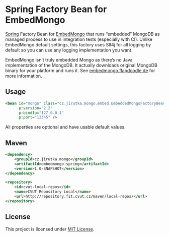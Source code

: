 Spring Factory Bean for EmbedMongo
==================================

[Spring](http://www.springsource.org/spring-framework) Factory Bean for [EmbedMongo](https://github.com/flapdoodle-oss/embedmongo.flapdoodle.de) that runs “embedded” MongoDB as managed process to use in integration tests (especially with CI). Unlike EmbedMongo default settings, this factory uses Slf4j for all logging by default so you can use any logging implementation you want.

EmbedMongo isn’t truly embedded Mongo as there’s no Java implementation of the MongoDB. It actually downloads original MongoDB binary for your platform and runs it. See [embedmongo.flapdoodle.de](https://github.com/flapdoodle-oss/embedmongo.flapdoodle.de) for more information.


Usage
-----

```xml
<bean id="mongo" class="cz.jirutka.mongo.embed.EmbeddedMongoFactoryBean"
      p:version="2.2"
      p:bindIp="127.0.0.1"
      p:port="12345" />
```

All properties are optional and have usable default values.


Maven
-----

```xml
<dependency>
    <groupId>cz.jirutka.mongo</groupId>
    <artifactId>embedmongo-spring</artifactId>
    <version>1.0-SNAPSHOT</version>
</dependency>

<repository>
    <id>cvut-local-repos</id>
    <name>CVUT Repository Local</name>
    <url>http://repository.fit.cvut.cz/maven/local-repos/</url>
</repository>
```


License
-------

This project is licensed under [MIT License](http://opensource.org/licenses/MIT).

